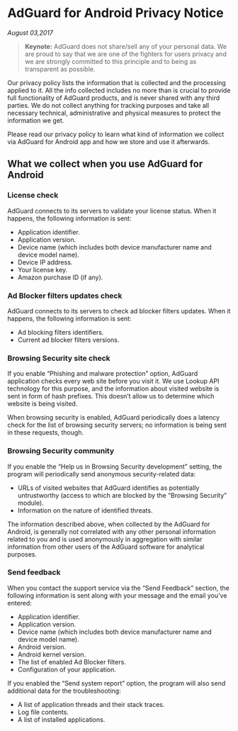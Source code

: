 # AdGuard for Android Privacy Notice
*August 03,2017*
> **Keynote:** AdGuard does not share/sell any of your personal data. We are proud to say that we are one of the fighters for users privacy and we are strongly committed to this principle and to being as transparent as possible.

Our privacy policy lists the information that is collected and the processing applied to it. All the info collected includes no more than is crucial to provide full functionality of AdGuard products, and is never shared with any third parties. We do not collect anything for tracking purposes and take all necessary technical, administrative and physical measures to protect the information we get.

Please read our privacy policy to learn what kind of information we collect via AdGuard for Android app and how we store and use it afterwards.

## What we collect when you use AdGuard for Android

### License check
AdGuard connects to its servers to validate your license status. When it happens, the following information is sent:
* Application identifier.
* Application version.
* Device name (which includes both device manufacturer name and device model name).
* Device IP address.
* Your license key.
* Amazon purchase ID (if any).

### Ad Blocker filters updates check
AdGuard connects to its servers to check ad blocker filters updates. When it happens, the following information is sent:
* Ad blocking filters identifiers.
* Current ad blocker filters versions.

### Browsing Security site check
If you enable “Phishing and malware protection” option, AdGuard application checks every web site before you visit it. We use Lookup API technology for this purpose, and the information about visited website is sent in form of hash prefixes. This doesn’t allow us to determine which website is being visited.

When browsing security is enabled, AdGuard periodically does a latency check for the list of browsing security servers; no information is being sent in these requests, though.

### Browsing Security community
If you enable the “Help us in Browsing Security development” setting, the program will periodically send anonymous security-related data:
* URLs of visited websites that AdGuard identifies as potentially untrustworthy (access to which are blocked by the “Browsing Security” module).
* Information on the nature of identified threats.

The information described above, when collected by the AdGuard for Android, is generally not correlated with any other personal information related to you and is used anonymously in aggregation with similar information from other users of the AdGuard software for analytical purposes.

### Send feedback
When you contact the support service via the “Send Feedback” section, the following information is sent along with your message and the email you’ve entered:
* Application identifier.
* Application version.
* Device name (which includes both device manufacturer name and device model name).
* Android version.
* Android kernel version.
* The list of enabled Ad Blocker filters.
* Configuration of your application.

If you enabled the “Send system report” option, the program will also send additional data for the troubleshooting:

* A list of application threads and their stack traces.
* Log file contents.
* A list of installed applications.
